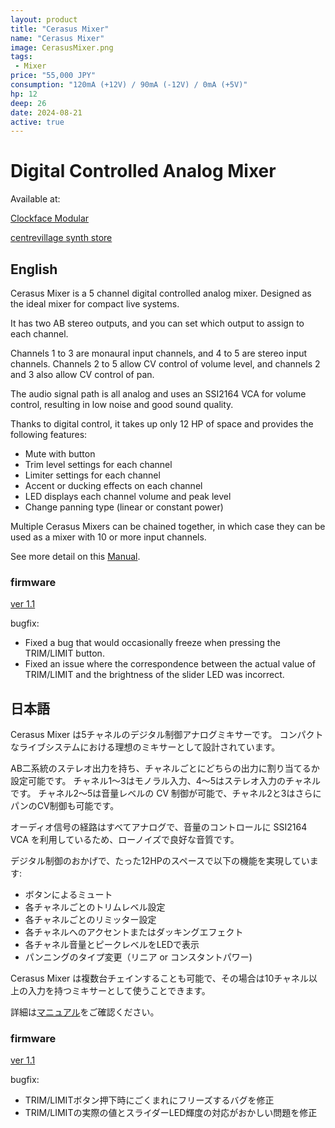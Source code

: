 ```yaml
---
layout: product
title: "Cerasus Mixer"
name: "Cerasus Mixer"
image: CerasusMixer.png
tags:
 - Mixer
price: "55,000 JPY"
consumption: "120mA (+12V) / 90mA (-12V) / 0mA (+5V)"
hp: 12
deep: 26
date: 2024-08-21
active: true
---
```


# Digital Controlled Analog Mixer

Available at:

[Clockface Modular](https://clockfacemodular.com/products/centrevillage-cerasus-mixer)

[centrevillage synth store](https://centrevillage.stores.jp/items/66ce5fc4e70d9705b2ac541c)

## English

Cerasus Mixer is a 5 channel digital controlled analog mixer.
Designed as the ideal mixer for compact live systems.

It has two AB stereo outputs, and you can set which output to assign to each channel.

Channels 1 to 3 are monaural input channels, and 4 to 5 are stereo input channels.
Channels 2 to 5 allow CV control of volume level, and channels 2 and 3 also allow CV control of pan.

The audio signal path is all analog and uses an SSI2164 VCA for volume control, resulting in low noise and good sound quality.

Thanks to digital control, it takes up only 12 HP of space and provides the following features:

- Mute with button
- Trim level settings for each channel
- Limiter settings for each channel
- Accent or ducking effects on each channel
- LED displays each channel volume and peak level
- Change panning type (linear or constant power)

Multiple Cerasus Mixers can be chained together, in which case they can be used as a mixer with 10 or more input channels.

See more detail on this [Manual](https://docs.google.com/document/d/1q40pV0mjv3acfgFVdrrpFJ3TKo58ty1kD0p7UFM3_FY/edit?usp=sharing).

### firmware

[ver 1.1](https://drive.google.com/file/d/1saXyX8pglr-Q2HZTyUDMWkoDrPnDeGz9/view?usp=sharing)
 
bugfix:
 - Fixed a bug that would occasionally freeze when pressing the TRIM/LIMIT button.
 - Fixed an issue where the correspondence between the actual value of TRIM/LIMIT and the brightness of the slider LED was incorrect.


## 日本語

Cerasus Mixer は5チャネルのデジタル制御アナログミキサーです。
コンパクトなライブシステムにおける理想のミキサーとして設計されています。

AB二系統のステレオ出力を持ち、チャネルごとにどちらの出力に割り当てるか設定可能です。
チャネル1〜3はモノラル入力、4〜5はステレオ入力のチャネルです。
チャネル2〜5は音量レベルの CV 制御が可能で、チャネル2と3はさらにパンのCV制御も可能です。

オーディオ信号の経路はすべてアナログで、音量のコントロールに SSI2164 VCA を利用しているため、ローノイズで良好な音質です。

デジタル制御のおかげで、たった12HPのスペースで以下の機能を実現しています:

- ボタンによるミュート
- 各チャネルごとのトリムレベル設定
- 各チャネルごとのリミッター設定
- 各チャネルへのアクセントまたはダッキングエフェクト
- 各チャネル音量とピークレベルをLEDで表示
- パンニングのタイプ変更（リニア or コンスタントパワー)

Cerasus Mixer は複数台チェインすることも可能で、その場合は10チャネル以上の入力を持つミキサーとして使うことできます。

詳細は[マニュアル](https://docs.google.com/document/d/1V-AfpreWC6agbQBRI5xmt9E2PoGCNxtlrXM8dFyxAAw/edit?usp=sharing)をご確認ください。

### firmware

[ver 1.1](https://drive.google.com/file/d/1saXyX8pglr-Q2HZTyUDMWkoDrPnDeGz9/view?usp=sharing)

bugfix:

 - TRIM/LIMITボタン押下時にごくまれにフリーズするバグを修正
 - TRIM/LIMITの実際の値とスライダーLED輝度の対応がおかしい問題を修正

